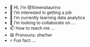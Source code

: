 - 👋 Hi, I’m @Ximenataurino
- 👀 I’m interested in getting a job
- 🌱 I’m currently learning data analytics
- 💞️ I’m looking to collaborate on ...
- 📫 How to reach me ...
- 😄 Pronouns: she/her
- ⚡ Fun fact: ...

<!---
Ximenataurino/Ximenataurino is a ✨ special ✨ repository because its `README.md` (this file) appears on your GitHub profile.
You can click the Preview link to take a look at your changes.
--->
